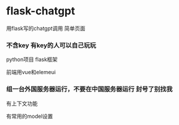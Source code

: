# flask-chatgpt
用flask写的chatgpt调用 简单页面

### 不含key 有key的人可以自己玩玩

python项目 flask框架

前端用vue和elemeui

### 组一台外国服务器运行，不要在中国服务器运行 封号了别找我

有上下文功能

有常用的model设置
